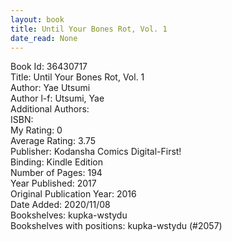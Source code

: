 ```yaml
---
layout: book
title: Until Your Bones Rot, Vol. 1
date_read: None
---
```


Book Id: 36430717<br />
Title: Until Your Bones Rot, Vol. 1<br />
Author: Yae Utsumi<br />
Author l-f: Utsumi, Yae<br />
Additional Authors: <br />
ISBN: <br />
My Rating: 0<br />
Average Rating: 3.75<br />
Publisher: Kodansha Comics Digital-First!<br />
Binding: Kindle Edition<br />
Number of Pages: 194<br />
Year Published: 2017<br />
Original Publication Year: 2016<br />
Date Added: 2020/11/08<br />
Bookshelves: kupka-wstydu<br />
Bookshelves with positions: kupka-wstydu (#2057)<br />

